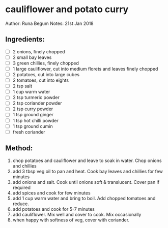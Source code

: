 # cauliflower and potato curry
Author: Runa Begum
Notes: 21st Jan 2018
## Ingredients:
- [ ] 2 onions, finely chopped
- [ ] 2 small bay leaves
- [ ] 3 green chillies, finely chopped
- [ ] 1 large cauliflower, cut into medium florets and leaves finely chopped
- [ ] 2 potatoes, cut into large cubes
- [ ] 2 tomatoes, cut into eights
- [ ] 2 tsp salt
- [ ] 1 cup warm water
- [ ] 2 tsp turmeric powder
- [ ] 2 tsp coriander powder
- [ ] 2 tsp curry powder
- [ ] 1 tsp ground ginger
- [ ] 1 tsp hot chilli powder
- [ ] 1 tsp ground cumin
- [ ] fresh coriander
## Method:
1. chop potatoes and cauliflower and leave to soak in water. Chop onions and chillies
2. add 3 tbsp veg oil to pan and heat. Cook bay leaves and chillies for few minutes
3. add onions and salt. Cook until onions soft & translucent. Cover pan if required
4. add spices and cook for few minutes
5. add 1 cup warm water and bring to boil. Add chopped tomatoes and reduce.
6. add potatoes and cook for 5-7 minutes
7. add cauliflower. Mix well and cover to cook. Mix occasionally
8. when happy with softness of veg, cover with coriander.